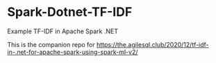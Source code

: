 # Spark-Dotnet-TF-IDF
Example TF-IDF in Apache Spark .NET

This is the companion repo for https://the.agilesql.club/2020/12/tf-idf-in-.net-for-apache-spark-using-spark-ml-v2/
